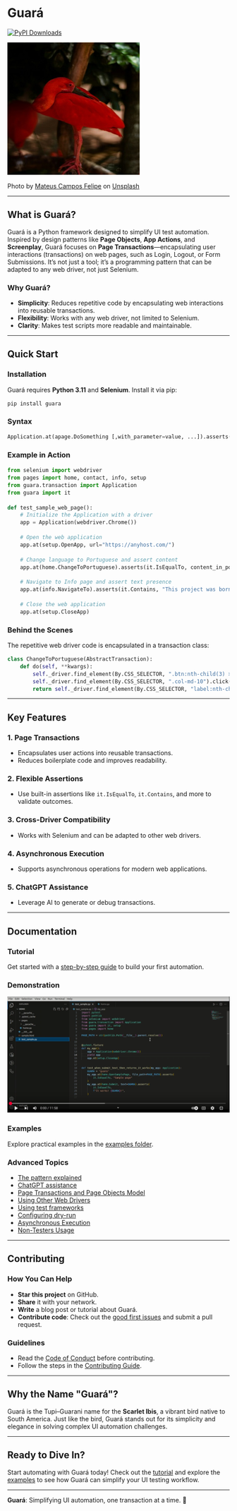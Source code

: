 # Guará

[![PyPI Downloads](https://static.pepy.tech/badge/guara)](https://pepy.tech/projects/guara)

<img src=https://github.com/douglasdcm/guara/raw/main/docs/images/guara.jpg width="300" height="300" />

Photo by <a href="https://unsplash.com/@matcfelipe?utm_content=creditCopyText&utm_medium=referral&utm_source=unsplash">Mateus Campos Felipe</a> on <a href="https://unsplash.com/photos/red-flamingo-svdE4f0K4bs?utm_content=creditCopyText&utm_medium=referral&utm_source=unsplash">Unsplash</a>

---

## What is Guará?

Guará is a Python framework designed to simplify UI test automation. Inspired by design patterns like **Page Objects**, **App Actions**, and **Screenplay**, Guará focuses on **Page Transactions**—encapsulating user interactions (transactions) on web pages, such as Login, Logout, or Form Submissions. It’s not just a tool; it’s a programming pattern that can be adapted to any web driver, not just Selenium.

### Why Guará?
- **Simplicity**: Reduces repetitive code by encapsulating web interactions into reusable transactions.
- **Flexibility**: Works with any web driver, not limited to Selenium.
- **Clarity**: Makes test scripts more readable and maintainable.

---

## Quick Start

### Installation
Guará requires **Python 3.11** and **Selenium**. Install it via pip:
```shell
pip install guara
```

### Syntax
```python
Application.at(apage.DoSomething [,with_parameter=value, ...]).asserts(it.Matches, a_condition)
```

### Example in Action
```python
from selenium import webdriver
from pages import home, contact, info, setup
from guara.transaction import Application
from guara import it

def test_sample_web_page():
    # Initialize the Application with a driver
    app = Application(webdriver.Chrome())
    
    # Open the web application
    app.at(setup.OpenApp, url="https://anyhost.com/")
    
    # Change language to Portuguese and assert content
    app.at(home.ChangeToPortuguese).asserts(it.IsEqualTo, content_in_portuguese)

    # Navigate to Info page and assert text presence
    app.at(info.NavigateTo).asserts(it.Contains, "This project was born")

    # Close the web application
    app.at(setup.CloseApp)
```

### Behind the Scenes
The repetitive web driver code is encapsulated in a transaction class:
```python
class ChangeToPortuguese(AbstractTransaction):
    def do(self, **kwargs):
        self._driver.find_element(By.CSS_SELECTOR, ".btn:nth-child(3) > button:nth-child(1) > img").click()
        self._driver.find_element(By.CSS_SELECTOR, ".col-md-10").click()
        return self._driver.find_element(By.CSS_SELECTOR, "label:nth-child(1)").text
```

---

## Key Features

### 1. **Page Transactions**
- Encapsulates user actions into reusable transactions.
- Reduces boilerplate code and improves readability.

### 2. **Flexible Assertions**
- Use built-in assertions like `it.IsEqualTo`, `it.Contains`, and more to validate outcomes.

### 3. **Cross-Driver Compatibility**
- Works with Selenium and can be adapted to other web drivers.

### 4. **Asynchronous Execution**
- Supports asynchronous operations for modern web applications.

### 5. **ChatGPT Assistance**
- Leverage AI to generate or debug transactions.

---

## Documentation

### Tutorial
Get started with a [step-by-step guide](https://github.com/douglasdcm/guara/blob/main/docs/TUTORIAL.md) to build your first automation.

### Demonstration
[![Watch the video](./docs/images/guara-demo.png)](https://www.youtube.com/watch?v=r2pCN2jG7Nw)

### Examples
Explore practical examples in the [examples folder](https://github.com/douglasdcm/guara/tree/main/examples).

### Advanced Topics
- [The pattern explained](https://github.com/douglasdcm/guara/tree/main/docs/THE_PATTERN_EXPLAINED.md)
- [ChatGPT assistance](https://github.com/douglasdcm/guara/tree/main/docs/CHATGPT_ASSISTANCE.md)
- [Page Transactions and Page Objects Model](https://github.com/douglasdcm/guara/tree/main/docs/PT_AND_POM.md)
- [Using Other Web Drivers](https://github.com/douglasdcm/guara/tree/main/docs/OTHER_DRIVERS.md)
- [Using test frameworks](https://github.com/douglasdcm/guara/tree/main/docs/TEST_FRAMEWORKS.md)
- [Configuring dry-run](https://github.com/douglasdcm/guara/tree/main/docs/DRY_RUN.md)
- [Asynchronous Execution](https://github.com/douglasdcm/guara/tree/main/docs/ASYNC.md)
- [Non-Testers Usage](https://github.com/douglasdcm/guara/tree/main/docs/NON_TESTERS.md)
---

## Contributing

### How You Can Help
- **Star this project** on GitHub.
- **Share** it with your network.
- **Write** a blog post or tutorial about Guará.
- **Contribute code**: Check out the [good first issues](https://github.com/douglasdcm/guara/issues) and submit a pull request.

### Guidelines
- Read the [Code of Conduct](https://github.com/douglasdcm/guara/blob/main/docs/CODE_OF_CONDUCT.md) before contributing.
- Follow the steps in the [Contributing Guide](https://github.com/douglasdcm/guara/blob/main/docs/CONTRIBUTING.md).

---

## Why the Name "Guará"?
Guará is the Tupi–Guarani name for the **Scarlet Ibis**, a vibrant bird native to South America. Just like the bird, Guará stands out for its simplicity and elegance in solving complex UI automation challenges.

---

## Ready to Dive In?
Start automating with Guará today! Check out the [tutorial](https://github.com/douglasdcm/guara/blob/main/docs/TUTORIAL.md) and explore the [examples](https://github.com/douglasdcm/guara/tree/main/examples) to see how Guará can simplify your UI testing workflow.

---

**Guará**: Simplifying UI automation, one transaction at a time. 🚀

